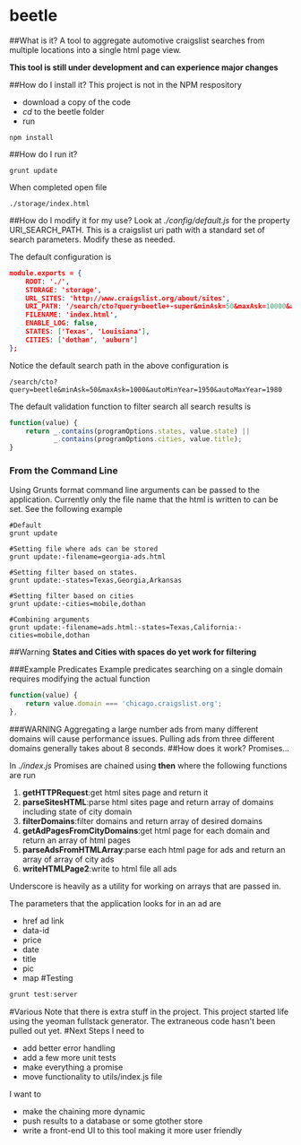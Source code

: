 beetle
======
##What is it?
A tool to aggregate automotive craigslist searches from multiple locations into a single html page view.

**This tool is still under development and can experience major changes**

##How do I install it?
This project is not in the NPM respository
* download a copy of the code
* *cd* to the beetle folder
* run 
```
npm install
```
##How do I run it?
```
grunt update
```
When completed open file
```
./storage/index.html
```
##How do I modify it for my use?
Look at *./config/default.js* for the property URI_SEARCH_PATH.  This is a craigslist uri path with a standard set of search parameters.  Modify these as needed.

The default configuration is
```json
module.exports = {
    ROOT: './',
    STORAGE: 'storage',
    URL_SITES: 'http://www.craigslist.org/about/sites',
    URI_PATH: '/search/cto?query=beetle+-super&minAsk=50&maxAsk=10000&autoMinYear=1955&autoMaxYear=1975',
    FILENAME: 'index.html',
    ENABLE_LOG: false,
    STATES: ['Texas', 'Louisiana'],
    CITIES: ['dothan', 'auburn']
};
```

Notice the default search path in the above configuration is
```
/search/cto?query=beetle&minAsk=50&maxAsk=1000&autoMinYear=1950&autoMaxYear=1980
```

The default validation function to filter search all search results is
```js
function(value) {
    return _.contains(programOptions.states, value.state) || 
           _.contains(programOptions.cities, value.title);
}
```

### From the Command Line
Using Grunts format command line arguments can be passed to the application.  Currently only the file name that the html is written to can be set.  See the following example
```
#Default
grunt update

#Setting file where ads can be stored
grunt update:-filename=georgia-ads.html

#Setting filter based on states.
grunt update:-states=Texas,Georgia,Arkansas

#Setting filter based on cities
grunt update:-cities=mobile,dothan

#Combining arguments
grunt update:-filename=ads.html:-states=Texas,California:-cities=mobile,dothan
```
##Warning
**States and Cities with spaces do yet work for filtering**

###Example Predicates
Example predicates searching on a single domain requires modifying the actual function
```js
function(value) {
    return value.domain === 'chicago.craigslist.org';
},
```
###WARNING
Aggregating a large number ads from many different domains will cause performance issues.  Pulling ads from three different domains generally takes about 8 seconds.
##How does it work?
Promises...

In *./index.js* Promises are chained using **then** where the following functions are run

1. **getHTTPRequest**:get html sites page and return it
2. **parseSitesHTML**:parse html sites page and return array of domains including state of city domain
3. **filterDomains**:filter domains and return array of desired domains
4. **getAdPagesFromCityDomains**:get html page for each domain and return an array of html pages
5. **parseAdsFromHTMLArray**:parse each html page for ads and return an array of array of city ads
6. **writeHTMLPage2**:write to html file all ads

Underscore is heavily as a utility for working on arrays that are passed in.

The parameters that the application looks for in an ad are
* href ad link
* data-id
* price
* date
* title
* pic
* map
#Testing
```js
grunt test:server
```
#Various
Note that there is extra stuff in the project.  This project started life using the yeoman fullstack generator.  The extraneous code hasn't been pulled out yet.
#Next Steps
I need to 
* add better error handling
* add a few more unit tests
* make everything a promise
* move functionality to utils/index.js file

I want to
* make the chaining more dynamic
* push results to a database or some gtother store
* write a front-end UI to this tool making it more user friendly
